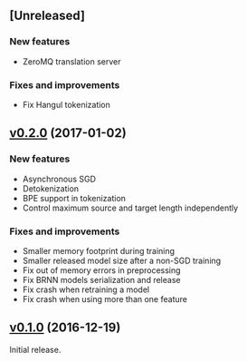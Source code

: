 ## [Unreleased]

### New features

* ZeroMQ translation server

### Fixes and improvements

* Fix Hangul tokenization

## [v0.2.0](https://github.com/OpenNMT/OpenNMT/releases/tag/v0.2.0) (2017-01-02)

### New features

* Asynchronous SGD
* Detokenization
* BPE support in tokenization
* Control maximum source and target length independently

### Fixes and improvements

* Smaller memory footprint during training
* Smaller released model size after a non-SGD training
* Fix out of memory errors in preprocessing
* Fix BRNN models serialization and release
* Fix crash when retraining a model
* Fix crash when using more than one feature

## [v0.1.0](https://github.com/OpenNMT/OpenNMT/releases/tag/v0.1.0) (2016-12-19)

Initial release.
